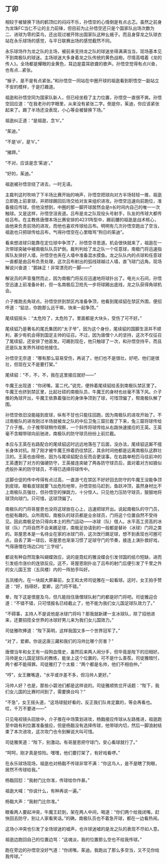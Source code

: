 ## 丁卯

相较于被替换下场的鹤顶红的闷闷不乐，孙悟空的心情倒是有点忐忑。虽然之前身为龙珠FC当仁不让的主力前锋，但目前为止孙悟空还只是个国家队出场次数为二、进球为零的菜鸟，还出现过被开除出国家队这种幺蛾子。而且身穿龙之队球衣站在永乐球场的感觉，与平日联赛出场的感觉截然不同。

永乐球场作为龙之队的主场，被前来支持龙之队的球迷坐得满满当当，现场基本见不到南极队的球迷。主场球迷大多身着龙之队传统的黄色战袍，尽情高唱着《龙的传人》。全场都是耀眼的金黄色，耳边是震耳欲聋的歌声。孙悟空觉得有点兴奋，也有点…紧张。

“猴子，是不是有点紧张。”和孙悟空一同站在中圈开球的祖逖看到职悟空一副站立不安的模样，于是打趣道。

祖逖和孙悟空同为国家队新人，但已经坐稳了主力位置，孙悟空一直很不爽。孙悟空回应道：“在我老孙的字眼里，从来没有紧张二字。倒是你，茱迪，你应该紧张起来了。踢了半场还没表现，小心等会被替换下场。”

祖逖纠正道：“是祖逖，念‘ti’。”

“茱迪。”

“不是‘di’，是‘ti’。”

“猪蹄。”

“不对，应该是念‘茱迪’。”

“好的，茱迪。”

祖逖被孙悟空绕了进去，一时无语。

主裁判这时吹响了下半场比赛开始的哨声，孙悟空把球向对方半场轻轻一推，祖逖立即跑上前拿球，并把球踢回后场交给对友来组织进攻。孙悟空迅速向前跑位，准备接应传球。但他没想到，中圈的那一脚开球居然会是n长时间内自己的唯一一次触球。又是这样，孙悟空沮丧道。吕布是龙之队现役头号射手，队友的传球大都传给吕布。在主教练唐僧本场比赛安排的4231阵型中，踢前腰的祖逖是战术核心，由他来负责前场的进攻，而他也喜欢传球给吕布。明明有几次孙悟空跑出了空当，祖逖也只把球传给吕布，气得孙悟空在心里暗骂“狗日的茱迪”。

看来想进球只能靠在定位球中争顶了，孙悟空寻思道。机会很快就来了，祖逖在一次带球突破中被南极队队员铲倒。裁判判给了龙之队一个任意球，南极门将迅速指挥队友排好人墙，孙悟空也夹在人墙中准备混水摸鱼。龙之队队内的点球和任意球一直都是由吕布负责处理，这次吕布射出的弧线球越过人墙，直飞球门远角。现场解说兴奋道：“鹅妹正！非常漂亮的一脚——”

解说员的声音戛然而止，因为南极门将反应迅速地将球扑出了。电光火石间，孙悟空迅速上前准备补射，但一名南极后卫抢先一步将球踢出底线，龙之队获得角球机会。

介子推跑去角球点。孙悟空挤到禁区内准备争顶，他看到尾续貂在禁区外围，便招呼道：“貂总，你跑那么远干嘛，快来一起争顶。”

尾续貂摇头：“太危险了，太危险了。里面都是大块头，受伤了可不好。”

尾续貂乃是著名的尾氏集团的“太子爷”，因为这个身份，尾续貂的国脚生涯并不顺利，甚少有机会得到国足主帅的征召。不过，因为唐僧个人的坚持，这次不仅征召了尾续貂，还安排了他首发。可踢到现在，他只触球了一次，和孙悟空持平，而且还是队友发界外球给他接住。

孙悟空无奈道：“哪有那么容易受伤，再说了，他们也不是很壮。好吧，他们是很壮，但现在又不是要打架。”

尾续貂：“不，不，不，我在这里接应就好——”

牛魔王出现道：“你闭嘴，富二代。”说完，便拎着尾续貂给丢到南极队禁区里了。牛魔王也挤到禁区里，比起壮硕的南极队员，牛魔王的身材也丝毫不落下风。介子推的角球开出，牛魔王依靠着强壮的身体争顶到了球，可惜顶偏了，帮南极队解了围。

孙悟空依旧没能碰到皮球，纵有不甘也只能往回跑，因为南极队的进攻开始了。不过南极队的进攻刚过半场就被龙之队的中后卫兔三窟拦截了下来，兔三窟将球传给了介子推。介子推带球稍作观察，一个斜传将球传给从右路快速接应的王英。王英毫不含糊带球向前驰进，南极队的防守球员纷纷上前拦截。

本应与王英在右路配合的尾续貂这时远远地落在了后面，没办法，尾续貂这厮不擅长身体对抗。除了刚才被牛魔王拎着扔往禁区，其余时间他都是远离南极队这群壮汉的。王英也由得他，因为与尾续貂配合反而会更误事。在右路单枪匹马往前冲的王英遭到了对方的强硬防守，王英接连突破了两各防守球员后，面对着对方如狼似虎般扑来的防守球员，不得已选择将球传中。

这脚仓促的传中传得有点过高，一直游弋在禁区不好好回去防守的牛魔王没能争顶到皮球。眼看皮球就要飞出危险地带，孙悟空拍马赶到，鱼跃冲顶，虽然身材比不上南极队员强壮，但孙悟空的弹跳力，十分惊人。只见他力压防守球员，狠狠地将球顶向球门。只可惜，这球顶偏了。

南极队的门将哥屋恩也没将这球放在心上，迅速把球开出。说起南极队的守门员，也挺有趣的。众所周知，南极队的球员都是业余球员，门将这个位置自然不受待见。因此南极足协只得向本土的热门运动——冰球（队）借人。水平高工资高的冰球（队）门将自然不会来踢足球，南极足协请到的一般都是替补（冰球）门将之类的。哥屋恩本是一名待业在家的冰球门将，这次改行踢足球，想不到表现也可圈可点。自丢了第一球后，哥屋恩也渐渐习惯了足球守门的节奏，接连上演扑救好戏，气得唐僧在场边口吐“三字经”。

都说有种自然现象叫蝴蝶效应，说的是霓虹的雅没蝶会引发邻国的纸巾短缺，进而引发纸巾涨价的连锁反应。这不，哥屋恩刚扑出了吕布的射门后便引发了千里之外的女儿国王宫（五凤楼）内的一阵拍手叫好。

五凤楼内，在一块超大屏幕前，女王和太师司徒雅在一起看球。这时，女王拍手赞道：“好，挡得好。爱卿，这门将不错。”

晕，陛下这是恨屋及乌，但凡能挡住唐僧球队射门的都是好门将吧。司徒雅迎合道：“不错不错，只可惜报名已经截止了，他不能为我们女儿国足球队效力了。”

“不碍事，主持人不是说他是冰球门将吗？那我就新建一支冰球队，除了招他进来，还要招揽全世界的冰球好男儿来为我们女儿国效力。”

司徒雅吹捧道：“陛下英明，这样我国又多一个世界冠军了。”

“对了，爱卿。你说这唐三藏和我们的冯帅比哪个厉害？”

唐僧当年和女王有一段狗血情史，虽然后来两人闹分手，但毕竟是陛下的旧相好。冯帅是女儿国足球队的教练，能坐上这个位置的，可不是什么善茬。司徒雅暗忖，两个都不能得罪。司徒雅打了个太极：“两个都是名帅，他们不相伯仲。”

“哼”，女王撇嘴道，“水平或许差不多，但冯帅人更好。”

冯帅人好？也是，那些小碧池们都是这样说的。司徒雅顺势岔开话题：“陛下，我们女儿国的比赛时间到了，需要换台吗？”

“不急”，女王摇头道，“这场球挺好看的，反正我们队肯定赢的，等会再看也。哎，千万不要进——”

只见电视镜头回放中，介子推在中场策划进攻，杨戬接应传球从左路推进，祖逖跑至中路有利位置准备接应，但是杨戬没有选择传球，他带球内切，然后一脚浪射结束了本次进攻，这次攻门也令到解说大叫可惜。

司徒雅笑道：“陛下，别激动。有哥屋恩把守球门，安心看球就行了。”

“呵呵，刚才真是惊险。嘿嘿，他们要打架了，有好戏看啰。”

在永乐球场现场，祖逖也对杨戬不传球非常不满：“你这鸟人，是不是瞎了狗眼，居然不传球给我。”

杨戬回怼：“我射门比你准，传球给你作甚。”

祖逖大喊：“你说什么，有种再说一遍。”

杨戬大声：“我射门比你准。”

眼看两人要起冲突，牛魔王赶到，架在两人中间，喝道：“你们两个给我闭嘴，赶快回去防守，别让人家看笑话。”的确，南极队员也不着急开球，都在一边看热闹。

这场小冲突也引发了全场球迷的嘘声，也许球迷嘘的是龙之队的表现不尽如人意。

祖逖边跑回自己的位置边骂：“这魂淡，我的位置那么空也不给我传球。”

跑在旁边的孙悟空没好气道：“你闭嘴，茱迪。我跑出了那么多空当，又不见你给我传球。”
